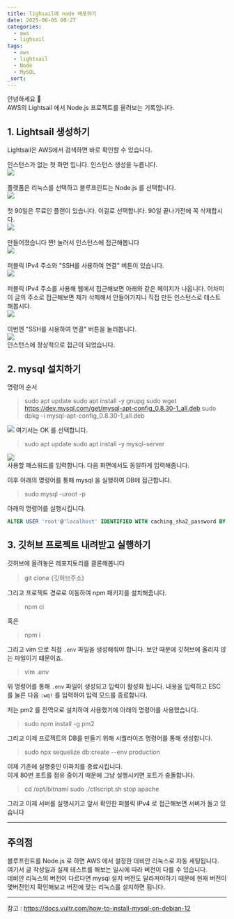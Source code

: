 ```yaml
---
title: lighsail에 node 배포하기
date: 2025-06-05 00:27
categories:
  - aws
  - lighsail
tags:
  - aws
  - lightsail
  - Node
  - MySQL
_sort:
---
```

안녕하세요 🐸  
AWS의 Lightsail 에서 Node.js 프로젝트를 올려보는 기록입니다.  

## 1. Lightsail 생성하기
Lightsail은 AWS에서 검색하면 바로 확인할 수 있습니다.  

인스턴스가 없는 첫 화면 입니다. 인스턴스 생성을 누릅니다.  
![](/assets/img/Pasted%20image%2020250607204152.png)  
<br>
플랫폼은 리눅스를 선택하고 블루프린트는 Node.js 를 선택합니다.  
![](/assets/img/Pasted%20image%2020250607204222.png)  
<br>
첫 90일은 무료인 플랜이 있습니다. 이걸로 선택합니다. 90일 끝나기전에 꼭 삭제합시다.  
![](/assets/img/Pasted%20image%2020250607204254.png)  
<br>
만들어졌습니다 짠! 눌러서 인스턴스에 접근해봅니다  
![](/assets/img/Pasted%20image%2020250607204421.png)  
<br>
퍼블릭 IPv4 주소와 "SSH를 사용하여 연결" 버튼이 있습니다.  
![](/assets/img/Pasted%20image%2020250607204533.png)  
<br>
퍼블릭 IPv4 주소를 사용해 웹에서 접근해보면 아래와 같은 페이지가 나옵니다. 어차피 이 글의 주소로 접근해보면 제가 삭제해서 안들어가지니 직접 만든 인스턴스로 테스트 해봅시다.  
![](/assets/img/Pasted%20image%2020250607204645.png)   
<br>
이번엔 "SSH를 시용하여 연결" 버튼을 눌러봅니다.  
![](/assets/img/Pasted%20image%2020250607204800.png)  
인스턴스에 정상적으로 접근이 되었습니다.  

## 2. mysql 설치하기

명령어 순서

> sudo apt update
> sudo apt install -y gnupg
> sudo wget https://dev.mysql.com/get/mysql-apt-config_0.8.30-1_all.deb
> sudo dpkg -i mysql-apt-config_0.8.30-1_all.deb

![](/assets/img/Pasted%20image%2020250610210053.png) 
여기서는 OK 를 선택합니다.  

> sudo apt update
> sudo apt install -y mysql-server

![](/assets/img/Pasted%20image%2020250610210154.png)  
사용할 패스워드를 입력합니다. 다음 화면에서도 동일하게 입력해줍니다.  

이후 아래의 명령어를 통해 mysql 을 실행하여 DB에 접근합니다.  

> sudo mysql -uroot -p

 아래의 명령어를 실행시킵니다.
 
```SQL
ALTER USER 'root'@'localhost' IDENTIFIED WITH caching_sha2_password BY '비밀번호';
```

## 3. 깃허브 프로젝트 내려받고 실행하기

깃허브에 올려놓은 레포지토리를 클론해봅니다

> git clone {깃허브주소}

그리고 프로젝트 경로로 이동하여 npm 패키지를 설치해줍니다.

> npm ci

혹은

> npm i

그리고 vim 으로 직접 `.env` 파일을 생성해줘야 합니다.  보안 때문에 깃허브에 올리지 않는 파일이기 떄문이죠.  

> vim .env

위 명령어를 통해 `.env` 파일이 생성되고 입력이 활성화 됩니다. 내용을 입력하고 ESC 를 눌른 다음 `:wq!` 를 입력하여 입력 모드를 종료합니다.  

저는 pm2 를 전역으로 설치하여 사용했기에 아래의 명령어를 사용했습니다.

> sudo npm install -g pm2

그리고 이제 프로젝트의 DB를 만들기 위해 시퀄라이즈 명령어를 통해 생성합니다.  

> sudo npx sequelize db:create --env production

이제 기존에 실행중인 아파치를 종료시킵니다.  
이게 80번 포트를 점유 중이기 때문에 그냥 실행시키면 포트가 충돌합니다.

> cd /opt/bitnami
> sudo ./ctlscript.sh stop apache

그리고 이제 서버를 실행시키고 앞서 확인한 퍼블릭 IPv4 로 접근해보면 서버가 돌고 있습니다

---

## 주의점
블루프린트를 Node.js 로 하면 AWS 에서 설정한 데비안 리눅스로 자동 세팅됩니다.  
여기서 글 작성일과 실제 테스트를 해보는 일시에 따라 버전이 다를 수 있습니다.  
데비안 리눅스의 버전이 다르다면 mysql 설치 버전도 달라져야하기 때문에 현재 버전이 몇버전인지 확인해보고 버전에 맞는 리눅스를 설치하면 됩니다.  


---
참고 : <https://docs.vultr.com/how-to-install-mysql-on-debian-12>